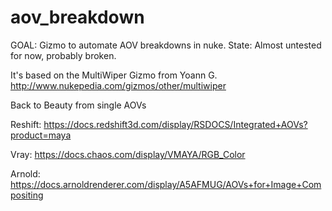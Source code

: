 # aov_breakdown
GOAL: Gizmo to automate AOV breakdowns in nuke.
State: Almost untested for now, probably broken.

It's based on the MultiWiper Gizmo from Yoann G.
http://www.nukepedia.com/gizmos/other/multiwiper


Back to Beauty from single AOVs

Reshift: https://docs.redshift3d.com/display/RSDOCS/Integrated+AOVs?product=maya

Vray: https://docs.chaos.com/display/VMAYA/RGB_Color

Arnold: https://docs.arnoldrenderer.com/display/A5AFMUG/AOVs+for+Image+Compositing
